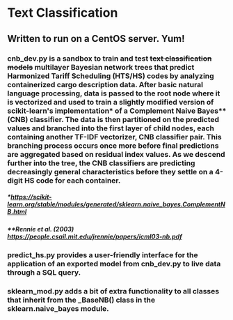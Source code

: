 # Text Classification
## Written to run on a CentOS server. Yum!
### cnb_dev.py is a sandbox to train and test ~~text classification models~~ multilayer Bayesian network trees that predict Harmonized Tariff Scheduling (HTS/HS) codes by analyzing containerized cargo description data. After basic natural language processing, data is passed to the root node where it is vectorized and used to train a slightly modified version of scikit-learn's implementation* of a Complement Naive Bayes** (CNB) classifier. The data is then partitioned on the predicted values and branched into the first layer of child nodes, each containing another TF-IDF vectorizer, CNB classifier pair. This branching process occurs once more before final predictions are aggregated based on residual index values. As we descend further into the tree, the CNB classifiers are predicting decreasingly general characteristics before they settle on a 4-digit HS code for each container.
##### *\*https://scikit-learn.org/stable/modules/generated/sklearn.naive_bayes.ComplementNB.html*
##### *\*\*Rennie et al. (2003) https://people.csail.mit.edu/jrennie/papers/icml03-nb.pdf*
### predict_hs.py provides a user-friendly interface for the application of an exported model from cnb_dev.py to live data through a SQL query.
### sklearn_mod.py adds a bit of extra functionality to all classes that inherit from the _BaseNB() class in the sklearn.naive_bayes module.
